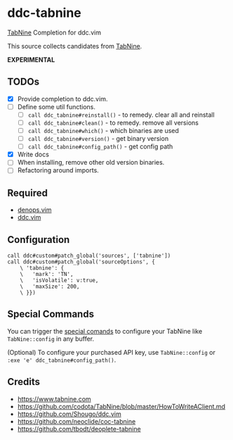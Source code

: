 # ddc-tabnine

[TabNine](https://www.tabnine.com) Completion for ddc.vim

This source collects candidates from [TabNine](https://www.tabnine.com).

**EXPERIMENTAL**

## TODOs

- [x] Provide completion to ddc.vim.
- [ ] Define some util functions.
  - [ ] `call ddc_tabnine#reinstall()` - to remedy. clear all and reinstall
  - [ ] `call ddc_tabnine#clean()` - to remedy. remove all versions
  - [ ] `call ddc_tabnine#which()` - which binaries are used
  - [ ] `call ddc_tabnine#version()` - get binary version
  - [ ] `call ddc_tabnine#config_path()` - get config path
- [x] Write docs
- [ ] When installing, remove other old version binaries.
- [ ] Refactoring around imports.

## Required

- [denops.vim](https://github.com/vim-denops/denops.vim)
- [ddc.vim](https://github.com/Shougo/ddc.vim)

## Configuration

```vim
call ddc#custom#patch_global('sources', ['tabnine'])
call ddc#custom#patch_global('sourceOptions', {
    \ 'tabnine': {
    \   'mark': 'TN',
    \   'isVolatile': v:true,
    \   'maxSize': 200,
    \ }})
```

## Special Commands

You can trigger the
[special comands](https://www.tabnine.com/faq#special_commands) to configure
your TabNine like `TabNine::config` in any buffer.

(Optional) To configure your purchased API key, use `TabNine::config` or
`:exe 'e' ddc_tabnine#config_path()`.

## Credits

- https://www.tabnine.com
- https://github.com/codota/TabNine/blob/master/HowToWriteAClient.md
- https://github.com/Shougo/ddc.vim
- https://github.com/neoclide/coc-tabnine
- https://github.com/tbodt/deoplete-tabnine
